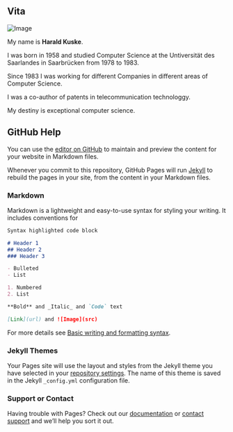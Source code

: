 ## Vita

![Image](https://avatars.githubusercontent.com/u/40488470?s=200)

My name is **Harald Kuske**.

I was born in 1958 and studied Computer Science at the Untiversität des Saarlandes in Saarbrücken from 1978 to 1983. 

Since 1983 I was working for different Companies in different areas of Computer Science.

I was a co-author of patents in telecommunication technologgy.

My destiny is exceptional computer science.




## GitHub Help
You can use the [editor on GitHub](https://github.com/haraldkuske/haraldkuske.github.io/edit/main/index.md) to maintain and preview the content for your website in Markdown files.

Whenever you commit to this repository, GitHub Pages will run [Jekyll](https://jekyllrb.com/) to rebuild the pages in your site, from the content in your Markdown files.

### Markdown

Markdown is a lightweight and easy-to-use syntax for styling your writing. It includes conventions for

```markdown
Syntax highlighted code block

# Header 1
## Header 2
### Header 3

- Bulleted
- List

1. Numbered
2. List

**Bold** and _Italic_ and `Code` text

[Link](url) and ![Image](src)
```

For more details see [Basic writing and formatting syntax](https://docs.github.com/en/github/writing-on-github/getting-started-with-writing-and-formatting-on-github/basic-writing-and-formatting-syntax).

### Jekyll Themes

Your Pages site will use the layout and styles from the Jekyll theme you have selected in your [repository settings](https://github.com/haraldkuske/haraldkuske.github.io/settings/pages). The name of this theme is saved in the Jekyll `_config.yml` configuration file.

### Support or Contact

Having trouble with Pages? Check out our [documentation](https://docs.github.com/categories/github-pages-basics/) or [contact support](https://support.github.com/contact) and we’ll help you sort it out.
